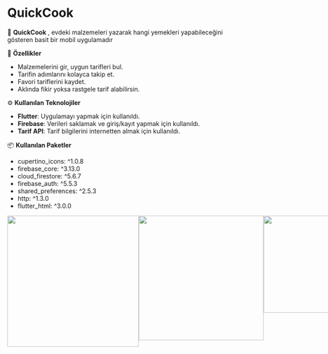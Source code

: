 # QuickCook

📱 **QuickCook** ,
evdeki malzemeleri yazarak hangi yemekleri yapabileceğini gösteren basit bir mobil uygulamadır

🚀 **Özellikler**
- Malzemelerini gir, uygun tarifleri bul.
- Tarifin adımlarını kolayca takip et.
- Favori tariflerini kaydet.
- Aklında fikir yoksa rastgele tarif alabilirsin.

⚙️  **Kullanılan Teknolojiler**
- **Flutter**: Uygulamayı yapmak için kullanıldı.
- **Firebase**: Verileri saklamak ve giriş/kayıt yapmak için kullanıldı.
- **Tarif API**: Tarif bilgilerini internetten almak için kullanıldı.

📦 **Kullanılan Paketler**
 - cupertino_icons: ^1.0.8
 - firebase_core: ^3.13.0
 - cloud_firestore: ^5.6.7
 - firebase_auth: ^5.5.3
 - shared_preferences: ^2.5.3
 - http: ^1.3.0
 - flutter_html: ^3.0.0



<div style="display: flex; justify-content: space-between;">
  <img src="https://github.com/user-attachments/assets/4eca3c15-c441-45b9-866c-0f1fd4b3f59f" width="300" />
  <img src="https://github.com/user-attachments/assets/7d12ad16-439b-4541-9967-24976ce99482" width="285" />
  <img src="https://github.com/user-attachments/assets/4795c7aa-bd19-4f50-8018-29f0533f57f0" width="222" />
</div>
